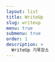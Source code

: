 ```yaml
---
layout: list
title: WriteUp
slug: writeup
menu: true
submenu: true
order: 1
description: >
  WriteUp 기록장소
---
```

